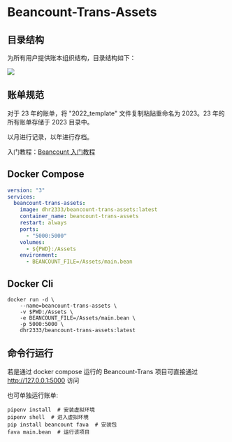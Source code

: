# Beancount-Trans-Assets

## 目录结构

为所有用户提供账本组织结构，目录结构如下：

![](https://daihaorui.oss-cn-hangzhou.aliyuncs.com/djangoblog/202503061727934.png)

## 账单规范

对于 23 年的账单，将 "2022_template" 文件复制粘贴重命名为 2023。23 年的所有账单存储于 2023 目录中。

以月进行记录，以年进行存档。

入门教程：[Beancount 入门教程](https://www.dhr2333.cn/article/2022/9/10/52.html)

## Docker Compose

```yaml
version: "3"
services:
  beancount-trans-assets:
    image: dhr2333/beancount-trans-assets:latest
    container_name: beancount-trans-assets
    restart: always
    ports:
      - "5000:5000"
    volumes:
      - ${PWD}:/Assets
    environment:
      - BEANCOUNT_FILE=/Assets/main.bean
```

## Docker Cli

```Shell
docker run -d \
    --name=beancount-trans-assets \
    -v $PWD:/Assets \
    -e BEANCOUNT_FILE=/Assets/main.bean \
    -p 5000:5000 \
    dhr2333/beancount-trans-assets:latest
```

## 命令行运行

若是通过 docker compose 运行的 Beancount-Trans 项目可直接通过 http://127.0.0.1:5000 访问

也可单独运行账单:

```shell
pipenv install  # 安装虚拟环境
pipenv shell  # 进入虚拟环境
pip install beancount fava  # 安装包
fava main.bean  # 运行该项目
```
